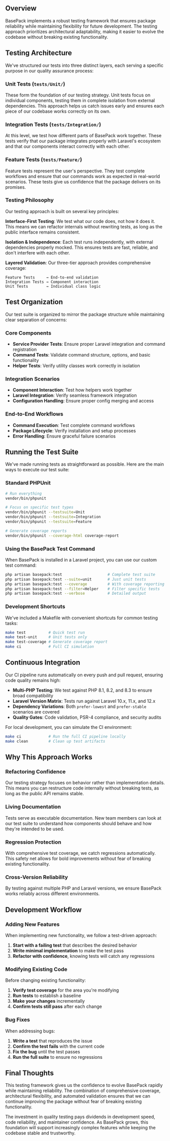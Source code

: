 ## Overview

BasePack implements a robust testing framework that ensures package reliability while maintaining flexibility for future development. The testing approach prioritizes architectural adaptability, making it easier to evolve the codebase without breaking existing functionality.

## Testing Architecture

We've structured our tests into three distinct layers, each serving a specific purpose in our quality assurance process:

### Unit Tests (`tests/Unit/`)
These form the foundation of our testing strategy. Unit tests focus on individual components, testing them in complete isolation from external dependencies. This approach helps us catch issues early and ensures each piece of our codebase works correctly on its own.

### Integration Tests (`tests/Integration/`)
At this level, we test how different parts of BasePack work together. These tests verify that our package integrates properly with Laravel's ecosystem and that our components interact correctly with each other.

### Feature Tests (`tests/Feature/`)
Feature tests represent the user's perspective. They test complete workflows and ensure that our commands work as expected in real-world scenarios. These tests give us confidence that the package delivers on its promises.

### Testing Philosophy

Our testing approach is built on several key principles:

**Interface-First Testing**: We test what our code does, not how it does it. This means we can refactor internals without rewriting tests, as long as the public interface remains consistent.

**Isolation & Independence**: Each test runs independently, with external dependencies properly mocked. This ensures tests are fast, reliable, and don't interfere with each other.

**Layered Validation**: Our three-tier approach provides comprehensive coverage:
```
Feature Tests     → End-to-end validation
Integration Tests → Component interaction
Unit Tests        → Individual class logic
```

## Test Organization

Our test suite is organized to mirror the package structure while maintaining clear separation of concerns:

### Core Components
- **Service Provider Tests**: Ensure proper Laravel integration and command registration
- **Command Tests**: Validate command structure, options, and basic functionality
- **Helper Tests**: Verify utility classes work correctly in isolation

### Integration Scenarios
- **Component Interaction**: Test how helpers work together
- **Laravel Integration**: Verify seamless framework integration
- **Configuration Handling**: Ensure proper config merging and access

### End-to-End Workflows
- **Command Execution**: Test complete command workflows
- **Package Lifecycle**: Verify installation and setup processes
- **Error Handling**: Ensure graceful failure scenarios

## Running the Test Suite

We've made running tests as straightforward as possible. Here are the main ways to execute our test suite:

### Standard PHPUnit

```bash
# Run everything
vendor/bin/phpunit

# Focus on specific test types
vendor/bin/phpunit --testsuite=Unit
vendor/bin/phpunit --testsuite=Integration
vendor/bin/phpunit --testsuite=Feature

# Generate coverage reports
vendor/bin/phpunit --coverage-html coverage-report
```

### Using the BasePack Test Command

When BasePack is installed in a Laravel project, you can use our custom test command:

```bash
php artisan basepack:test                    # Complete test suite
php artisan basepack:test --suite=unit       # Just unit tests
php artisan basepack:test --coverage         # With coverage reporting
php artisan basepack:test --filter=Helper    # Filter specific tests
php artisan basepack:test --verbose          # Detailed output
```

### Development Shortcuts

We've included a Makefile with convenient shortcuts for common testing tasks:

```bash
make test          # Quick test run
make test-unit     # Unit tests only
make test-coverage # Generate coverage report
make ci            # Full CI simulation
```

## Continuous Integration

Our CI pipeline runs automatically on every push and pull request, ensuring code quality remains high:

- **Multi-PHP Testing**: We test against PHP 8.1, 8.2, and 8.3 to ensure broad compatibility
- **Laravel Version Matrix**: Tests run against Laravel 10.x, 11.x, and 12.x
- **Dependency Variations**: Both `prefer-lowest` and `prefer-stable` scenarios are covered
- **Quality Gates**: Code validation, PSR-4 compliance, and security audits

For local development, you can simulate the CI environment:

```bash
make ci            # Run the full CI pipeline locally
make clean         # Clean up test artifacts
```

## Why This Approach Works

### Refactoring Confidence
Our testing strategy focuses on behavior rather than implementation details. This means you can restructure code internally without breaking tests, as long as the public API remains stable.

### Living Documentation
Tests serve as executable documentation. New team members can look at our test suite to understand how components should behave and how they're intended to be used.

### Regression Protection
With comprehensive test coverage, we catch regressions automatically. This safety net allows for bold improvements without fear of breaking existing functionality.

### Cross-Version Reliability
By testing against multiple PHP and Laravel versions, we ensure BasePack works reliably across different environments.

## Development Workflow

### Adding New Features
When implementing new functionality, we follow a test-driven approach:

1. **Start with a failing test** that describes the desired behavior
2. **Write minimal implementation** to make the test pass
3. **Refactor with confidence**, knowing tests will catch any regressions

### Modifying Existing Code
Before changing existing functionality:

1. **Verify test coverage** for the area you're modifying
2. **Run tests** to establish a baseline
3. **Make your changes** incrementally
4. **Confirm tests still pass** after each change

### Bug Fixes
When addressing bugs:

1. **Write a test** that reproduces the issue
2. **Confirm the test fails** with the current code
3. **Fix the bug** until the test passes
4. **Run the full suite** to ensure no regressions

## Final Thoughts

This testing framework gives us the confidence to evolve BasePack rapidly while maintaining reliability. The combination of comprehensive coverage, architectural flexibility, and automated validation ensures that we can continue improving the package without fear of breaking existing functionality.

The investment in quality testing pays dividends in development speed, code reliability, and maintainer confidence. As BasePack grows, this foundation will support increasingly complex features while keeping the codebase stable and trustworthy.